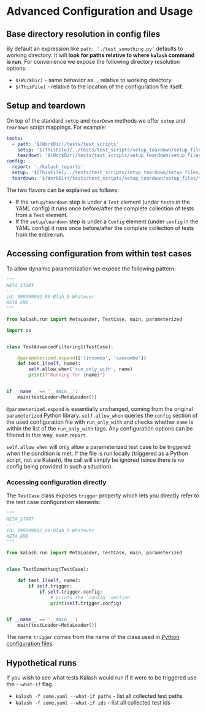 # Advanced Configuration and Usage

## Base directory resolution in config files

[Interpolate WorkDir ThisFile]: #base-directory-resolution-in-config-files

By default an expression like `path: './test_something.py'` defaults to working directory: it will **look for paths relative to where `kalash` command is run**. For convenience we expose the following directory resolution options:

* `$(WorkDir)` - same behavior as `.`, relative to working directory.
* `$(ThisFile)` - relative to the location of the configuration file itself.

## Setup and teardown

[Setup Teardown]: #setup-and-teardown

On top of the standard `setUp` and `tearDown` methods we offer `setup` and `teardown` script mappings. For example:

```yaml
tests:
  - path: '$(WorkDir)/tests/test_scripts'
    setup: '$(ThisFile)/../tests/test_scripts/setup_teardown/setup_files/setup.py'
    teardown: '$(WorkDir)/tests/test_scripts/setup_teardown/setup_files/teardown.py'
config:
  report: './kalash_reports'
  setup: '$(ThisFile)/../tests/test_scripts/setup_teardown/setup_files/setup.py'
  teardown: '$(WorkDir)/tests/test_scripts/setup_teardown/setup_files/teardown.py'
```

The two flavors can be explained as follows:

* If the `setup`/`teardown` step is under a `Test` element (under `tests` in the YAML config) it runs once before/after the complete collection of tests from a `Test` element.
* If the `setup`/`teardown` step is under a `Config` element (under `config` in the YAML config) it runs once before/after the complete collection of tests from the entire run.

## Accessing configuration from within test cases

[Dynamic parametrization]: #accessing-configuration-from-within-test-cases

To allow dynamic parametrization we expose the following pattern:

```python
"""
META_START
---
id: 999999002_99-Blah_9-Whatever
META_END
"""

from kalash.run import MetaLoader, TestCase, main, parameterized

import os


class TestAdvancedFiltering1(TestCase):

    @parameterized.expand(['lincombo', 'cancombo'])
    def test_1(self, name):
        self.allow_when('run_only_with', name)
        print(f"Running for {name}")


if __name__ == '__main__':
    main(testLoader=MetaLoader())

```

`@parameterized.expand` is essentially unchanged, coming from the original `parameterized` Python library. `self.allow_when` queries the `config` section of the used configuration file with `run_only_with` and checks whether `name` is within the list of the `run_only_with` tags. Any configuration options can be filtered in this way, even `report`.

`self.allow_when` will only allow a parameterized test case to be triggered when the condition is met. If the file is run locally (triggered as a Python script, not via Kalash), the call will simply be ignored (since there is no config being provided in such a situation).

### Accessing configuration directly

The `TestCase` class exposes `trigger` property which lets you directly refer to the test case configuration elements:

```python
"""
META_START
---
id: 999999002_99-Blah_9-Whatever
META_END
"""

from kalash.run import MetaLoader, TestCase, main, parameterized


class TestSomething(TestCase):

    def test_1(self, name):
        if self.trigger:
            if self.trigger.config:
                # prints the `config` section
                print(self.trigger.config)


if __name__ == '__main__':
    main(testLoader=MetaLoader())

```

The name `trigger` comes from the name of the class used in [Python configuration files](kalash/doc/python_spec.md).

## Hypothetical runs

[What If]: #hypothetical-runs

If you wish to see what tests Kalash would run if it were to be triggered use the `--what-if` flag.

* `kalash -f some.yaml --what-if paths` - list all collected test paths
* `kalash -f some.yaml --what-if ids` - list all collected test ids
